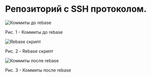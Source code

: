 # Репозиторий с SSH протоколом.

![Коммиты до rebase](Screens/11.png)

Рис. 1 - Коммиты до rebase

![Rebase скрипт](Screens/11.png)

Рис. 2 - Rebase скрипт

![Коммиты после rebase](Screens/11.png)

Рис. 3 - Коммиты после rebase